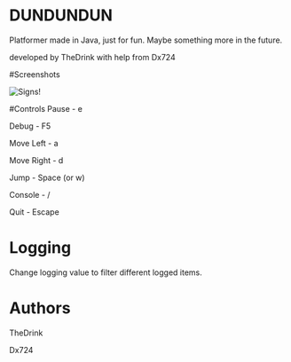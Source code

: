 # DUNDUNDUN
Platformer made in Java, just for fun. Maybe something more in the future.

developed by TheDrink with help from Dx724

#Screenshots

![Signs!](http://i.imgur.com/TScjPCW.png)


#Controls
Pause - e

Debug - F5

Move Left - a

Move Right - d

Jump - Space (or w)

Console - /

Quit - Escape


# Logging
Change logging value to filter different logged items.

# Authors
TheDrink

Dx724
